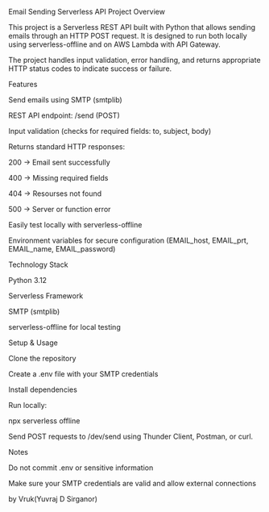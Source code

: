 Email Sending Serverless API Project
Overview

This project is a Serverless REST API built with Python that allows sending emails through an HTTP POST request. It is designed to run both locally using serverless-offline and on AWS Lambda with API Gateway.

The project handles input validation, error handling, and returns appropriate HTTP status codes to indicate success or failure.

Features

Send emails using SMTP (smtplib)

REST API endpoint: /send (POST)

Input validation (checks for required fields: to, subject, body)

Returns standard HTTP responses:

200 → Email sent successfully

400 → Missing required fields

404 → Resourses not found

500 → Server or function error

Easily test locally with serverless-offline

Environment variables for secure configuration (EMAIL_host, EMAIL_prt, EMAIL_name, EMAIL_password)

Technology Stack

Python 3.12

Serverless Framework

SMTP (smtplib)

serverless-offline for local testing

Setup & Usage

Clone the repository

Create a .env file with your SMTP credentials

Install dependencies

Run locally:

npx serverless offline


Send POST requests to /dev/send using Thunder Client, Postman, or curl.

Notes

Do not commit .env or sensitive information

Make sure your SMTP credentials are valid and allow external connections

by Vruk(Yuvraj D Sirganor)
